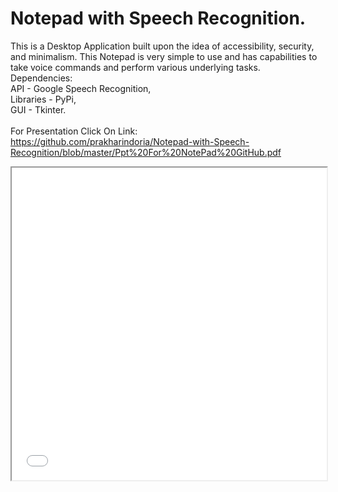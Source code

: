 # Notepad with Speech Recognition.
This is a Desktop Application built upon the idea of accessibility, security, and minimalism. This Notepad is very simple to use and has capabilities to take voice commands and perform various underlying tasks.<br>
Dependencies: <br>
API - Google Speech Recognition, <br> 
Libraries - PyPi, <br>
GUI - Tkinter. <br>
<br>
For Presentation Click On Link:<br>
https://github.com/prakharindoria/Notepad-with-Speech-Recognition/blob/master/Ppt%20For%20NotePad%20GitHub.pdf

 <iframe src="/uploads/media/default/0001/01/540cb75550adf33f281f29132dddd14fded85bfc.pdf" width="100%" height="500px">
